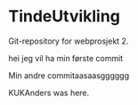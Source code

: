 # TindeUtvikling
Git-repository for webprosjekt 2.


hei jeg vil ha min første commit

Min andre commitaasaasgggggg

KUKAnders was here.